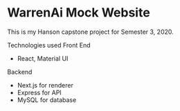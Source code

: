 # WarrenAi Mock Website
This is my Hanson capstone project for Semester 3, 2020.

Technologies used
Front End
- React, Material UI

Backend
- Next.js for renderer
- Express for API
- MySQL for database
